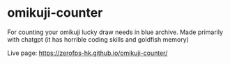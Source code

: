 # omikuji-counter
 
For counting your omikuji lucky draw needs in blue archive. Made primarily with chatgpt (it has horrible coding skills and goldfish memory)

Live page: https://zerofps-hk.github.io/omikuji-counter/
